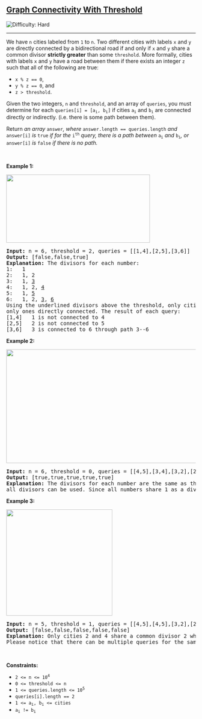 <h2><a href="https://leetcode.com/problems/graph-connectivity-with-threshold">Graph Connectivity With Threshold</a></h2> <img src='https://img.shields.io/badge/Difficulty-Hard-red' alt='Difficulty: Hard' /><hr><p>We have <code>n</code> cities labeled from <code>1</code> to <code>n</code>. Two different cities with labels <code>x</code> and <code>y</code> are directly connected by a bidirectional road if and only if <code>x</code> and <code>y</code> share a common divisor <strong>strictly greater</strong> than some <code>threshold</code>. More formally, cities with labels <code>x</code> and <code>y</code> have a road between them if there exists an integer <code>z</code> such that all of the following are true:</p>

<ul>
	<li><code>x % z == 0</code>,</li>
	<li><code>y % z == 0</code>, and</li>
	<li><code>z &gt; threshold</code>.</li>
</ul>

<p>Given the two integers, <code>n</code> and <code>threshold</code>, and an array of <code>queries</code>, you must determine for each <code>queries[i] = [a<sub>i</sub>, b<sub>i</sub>]</code> if cities <code>a<sub>i</sub></code> and <code>b<sub>i</sub></code> are connected directly or indirectly.&nbsp;(i.e. there is some path between them).</p>

<p>Return <em>an array </em><code>answer</code><em>, where </em><code>answer.length == queries.length</code><em> and </em><code>answer[i]</code><em> is </em><code>true</code><em> if for the </em><code>i<sup>th</sup></code><em> query, there is a path between </em><code>a<sub>i</sub></code><em> and </em><code>b<sub>i</sub></code><em>, or </em><code>answer[i]</code><em> is </em><code>false</code><em> if there is no path.</em></p>

<p>&nbsp;</p>
<p><strong class="example">Example 1:</strong></p>
<img alt="" src="https://assets.leetcode.com/uploads/2020/10/09/ex1.jpg" style="width: 382px; height: 181px;" />
<pre>
<strong>Input:</strong> n = 6, threshold = 2, queries = [[1,4],[2,5],[3,6]]
<strong>Output:</strong> [false,false,true]
<strong>Explanation:</strong> The divisors for each number:
1:   1
2:   1, 2
3:   1, <u>3</u>
4:   1, 2, <u>4</u>
5:   1, <u>5</u>
6:   1, 2, <u>3</u>, <u>6</u>
Using the underlined divisors above the threshold, only cities 3 and 6 share a common divisor, so they are the
only ones directly connected. The result of each query:
[1,4]   1 is not connected to 4
[2,5]   2 is not connected to 5
[3,6]   3 is connected to 6 through path 3--6
</pre>

<p><strong class="example">Example 2:</strong></p>
<img alt="" src="https://assets.leetcode.com/uploads/2020/10/10/tmp.jpg" style="width: 532px; height: 302px;" />
<pre>
<strong>Input:</strong> n = 6, threshold = 0, queries = [[4,5],[3,4],[3,2],[2,6],[1,3]]
<strong>Output:</strong> [true,true,true,true,true]
<strong>Explanation:</strong> The divisors for each number are the same as the previous example. However, since the threshold is 0,
all divisors can be used. Since all numbers share 1 as a divisor, all cities are connected.
</pre>

<p><strong class="example">Example 3:</strong></p>
<img alt="" src="https://assets.leetcode.com/uploads/2020/10/17/ex3.jpg" style="width: 282px; height: 282px;" />
<pre>
<strong>Input:</strong> n = 5, threshold = 1, queries = [[4,5],[4,5],[3,2],[2,3],[3,4]]
<strong>Output:</strong> [false,false,false,false,false]
<strong>Explanation:</strong> Only cities 2 and 4 share a common divisor 2 which is strictly greater than the threshold 1, so they are the only ones directly connected.
Please notice that there can be multiple queries for the same pair of nodes [x, y], and that the query [x, y] is equivalent to the query [y, x].
</pre>

<p>&nbsp;</p>
<p><strong>Constraints:</strong></p>

<ul>
	<li><code>2 &lt;= n &lt;= 10<sup>4</sup></code></li>
	<li><code>0 &lt;= threshold &lt;= n</code></li>
	<li><code>1 &lt;= queries.length &lt;= 10<sup>5</sup></code></li>
	<li><code>queries[i].length == 2</code></li>
	<li><code>1 &lt;= a<sub>i</sub>, b<sub>i</sub> &lt;= cities</code></li>
	<li><code>a<sub>i</sub> != b<sub>i</sub></code></li>
</ul>
